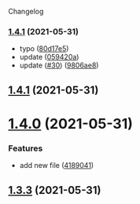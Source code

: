 Changelog

### [1.4.1](https://github.com/kwajiehao/semantic-release-test/compare/v1.4.0...v1.4.1) (2021-05-31)


* typo ([80d17e5](https://github.com/kwajiehao/semantic-release-test/commit/80d17e51aa5470384d1b89b6c63a801fe4d6e401))
* update ([059420a](https://github.com/kwajiehao/semantic-release-test/commit/059420a3c034210e5260674aac9594ce146f162d))
* update ([#30](https://github.com/kwajiehao/semantic-release-test/issues/30)) ([9806ae8](https://github.com/kwajiehao/semantic-release-test/commit/9806ae80b26534843f7fd6f76e8167e8ddfab39e))

## [1.4.1](https://github.com/kwajiehao/semantic-release-test/compare/v1.4.0...v1.4.1) (2021-05-31)

# [1.4.0](https://github.com/kwajiehao/semantic-release-test/compare/v1.3.3...v1.4.0) (2021-05-31)


### Features

* add new file ([4189041](https://github.com/kwajiehao/semantic-release-test/commit/4189041badbd5c75edb5be1d169a94f04d01fee9))

## [1.3.3](https://github.com/kwajiehao/semantic-release-test/compare/v1.3.2...v1.3.3) (2021-05-31)
